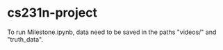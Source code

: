 # cs231n-project
To run Milestone.ipynb, data need to be saved in the paths
"videos/" and "truth_data".
